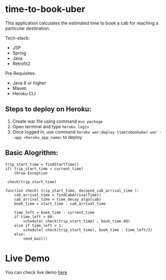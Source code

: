 # time-to-book-uber

This application calculates the estimated time to book a cab for reaching a particular destination.

Tech-stack:
- JSP
- Spring
- Java
- Retrofit2

Pre Requisites:
- Java 8 or higher
- Maven
- Heroku CLI

## Steps to deploy on Heroku:
1. Create war file using command `mvn package`
2. Open terminal and type `heroku login`
3. Once logged in, use command `heroku war:deploy timetobookuber.war --app <heroku_app_name>` to deploy

## Basic Alogrithm:

    trip_start_time = findStartTime()
    if( trip_start_time < current_time)
        throw Exception

     check(trip_start_time)

    function check( trip_start_time, decayed_cab_arrival_time ):
        cab_arrival_time = findCabArrivalTime()
        cab_arrival_time = time_decay_algo(cab)
        book_time = start_time - cab_arrival_time

        time_left = book_time - current_time
        if time_left > 60:
            schedule( check(trip_start_time) , book_time-60)
        else if time_left > 1:
            schedule( check(trip_start_time), book_time - time_left/2)
        else:
            send_mail()
    
# Live Demo
You can check live demo [here](https://time-to-book-uber.herokuapp.com/)
